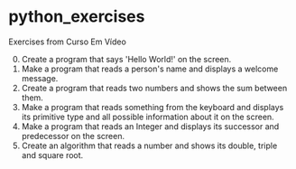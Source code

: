 # python_exercises
Exercises from Curso Em Vídeo

0. Create a program that says 'Hello World!' on the screen.
0. Make a program that reads a person's name and displays a welcome message. 
0. Create a program that reads two numbers and shows the sum between them.
0. Make a program that reads something from the keyboard and displays its primitive type and all possible information about it on the screen.
0. Make a program that reads an Integer and displays its successor and predecessor on the screen.
0. Create an algorithm that reads a number and shows its double, triple and square root.

 